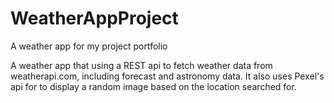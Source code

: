 # WeatherAppProject
A weather app for my project portfolio

A weather app that using a REST api to fetch weather data from weatherapi.com, including forecast and astronomy data.
It also uses Pexel's api for to display a random image based on the location searched for.
